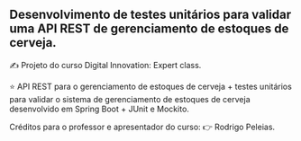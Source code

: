 <h2>Desenvolvimento de testes unitários para validar uma API REST de gerenciamento de estoques de cerveja.</h2>

:writing_hand: Projeto do curso Digital Innovation: Expert class.

:star: API REST para o gerenciamento de estoques de cerveja + testes unitários para validar o sistema de gerenciamento de estoques de cerveja desenvolvido em Spring Boot + JUnit e Mockito.

Créditos para o professor e apresentador do curso: :point_right: Rodrigo Peleias.



